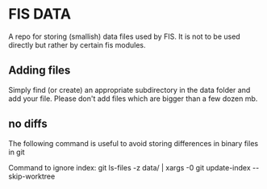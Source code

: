 # FIS DATA
A repo for storing (smallish) data files used by FIS. It is not to be used directly but rather by certain fis modules.

## Adding files

Simply find (or create) an appropriate subdirectory in the data folder and add your file. Please don't add files which are bigger than a few dozen mb.

## no diffs

The following command is useful to avoid storing differences in binary files in git

Command to ignore index:
git ls-files -z data/ | xargs -0 git update-index --skip-worktree

